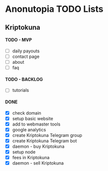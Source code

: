 # Anonutopia TODO Lists

## Kriptokuna

#### TODO - MVP

- [ ] daily payouts
- [ ] contact page
- [ ] about
- [ ] faq

#### TODO - BACKLOG

- [ ] tutorials

#### DONE

- [x] check domain
- [x] setup basic website
- [x] add to webmaster tools
- [x] google analytics
- [x] create Kriptokuna Telegram group
- [x] create Kriptokuna Telegram bot
- [x] daemon - buy Kriptokuna
- [x] setup node
- [x] fees in Kriptokuna
- [x] daemon - sell Kriptokuna
